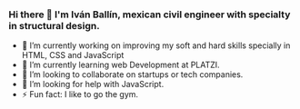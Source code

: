 ### Hi there 👋 I'm Iván Ballín, mexican civil engineer with specialty in structural design.

- 🔭 I’m currently working on improving my soft and hard skills specially in HTML, CSS and JavaScript
- 🌱 I’m currently learning web Development at PLATZI.
- 👯 I’m looking to collaborate on startups or tech companies.
- 🤔 I’m looking for help with JavaScript.
- ⚡ Fun fact: I like to go the gym.
